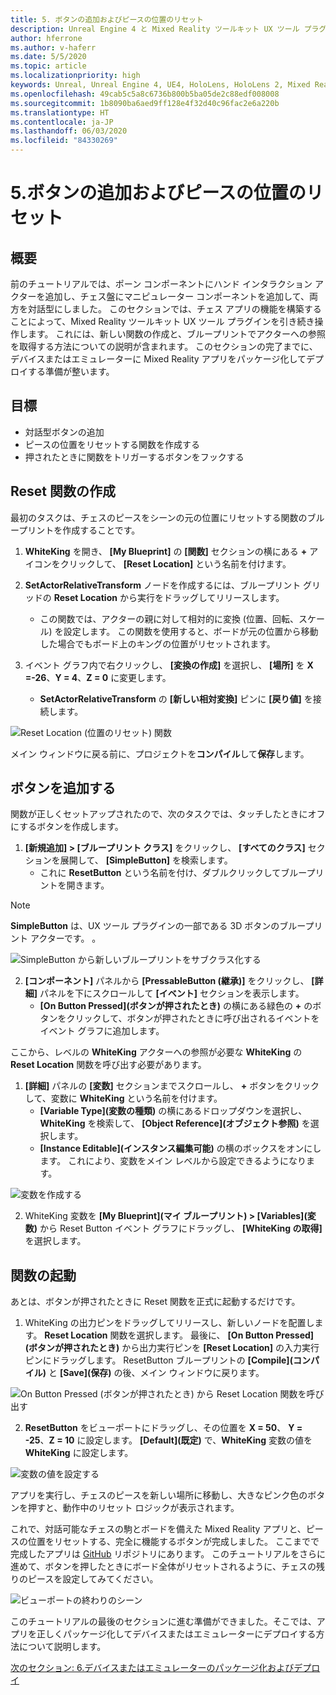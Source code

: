 ```yaml
---
title: 5. ボタンの追加およびピースの位置のリセット
description: Unreal Engine 4 と Mixed Reality ツールキット UX ツール プラグインを使用して簡単なチェス アプリを構築するためのチュートリアル シリーズのパート 6 の 5
author: hferrone
ms.author: v-haferr
ms.date: 5/5/2020
ms.topic: article
ms.localizationpriority: high
keywords: Unreal, Unreal Engine 4, UE4, HoloLens, HoloLens 2, Mixed Reality, チュートリアル, 入門, mrtk, uxt, UX ツール, ドキュメント
ms.openlocfilehash: 49cab5c5a8c6736b800b5ba05de2c88edf008008
ms.sourcegitcommit: 1b8090ba6aed9ff128e4f32d40c96fac2e6a220b
ms.translationtype: HT
ms.contentlocale: ja-JP
ms.lasthandoff: 06/03/2020
ms.locfileid: "84330269"
---
```

# <a name="5-adding-a-button--resetting-piece-locations"></a>5.ボタンの追加およびピースの位置のリセット


## <a name="overview"></a>概要

前のチュートリアルでは、ポーン コンポーネントにハンド インタラクション アクターを追加し、チェス盤にマニピュレーター コンポーネントを追加して、両方を対話型にしました。 このセクションでは、チェス アプリの機能を構築することによって、Mixed Reality ツールキット UX ツール プラグインを引き続き操作します。 これには、新しい関数の作成と、ブループリントでアクターへの参照を取得する方法についての説明が含まれます。 このセクションの完了までに、デバイスまたはエミュレーターに Mixed Reality アプリをパッケージ化してデプロイする準備が整います。

## <a name="objectives"></a>目標

* 対話型ボタンの追加
* ピースの位置をリセットする関数を作成する
* 押されたときに関数をトリガーするボタンをフックする

## <a name="creating-a-reset-function"></a>Reset 関数の作成
最初のタスクは、チェスのピースをシーンの元の位置にリセットする関数のブループリントを作成することです。 

1.  **WhiteKing** を開き、 **[My Blueprint]** の **[関数]** セクションの横にある **+** アイコンをクリックして、 **[Reset Location]** という名前を付けます。 

2.  **SetActorRelativeTransform** ノードを作成するには、ブループリント グリッドの **Reset Location** から実行をドラッグしてリリースします。 
    * この関数では、アクターの親に対して相対的に変換 (位置、回転、スケール) を設定します。 この関数を使用すると、ボードが元の位置から移動した場合でもボード上のキングの位置がリセットされます。 
    
3. イベント グラフ内で右クリックし、 **[変換の作成]** を選択し、 **[場所]** を **X =-26**、**Y = 4**、**Z = 0** に変更します。
    * **SetActorRelativeTransform** の **[新しい相対変換]** ピンに **[戻り値]** を接続します。 

![Reset Location (位置のリセット) 関数](images/unreal-uxt/5-function.PNG)

メイン ウィンドウに戻る前に、プロジェクトを**コンパイル**して**保存**します。 


## <a name="adding-a-button"></a>ボタンを追加する
関数が正しくセットアップされたので、次のタスクでは、タッチしたときにオフにするボタンを作成します。 

1.  **[新規追加] > [ブループリント クラス]** をクリックし、 **[すべてのクラス]** セクションを展開して、 **[SimpleButton]** を検索します。 
    * これに **ResetButton** という名前を付け、ダブルクリックしてブループリントを開きます。

> [!NOTE]
> **SimpleButton** は、UX ツール プラグインの一部である 3D ボタンのブループリント アクターです。 。 

![SimpleButton から新しいブループリントをサブクラス化する](images/unreal-uxt/5-subclass.PNG)

2. **[コンポーネント]** パネルから **[PressableButton (継承)]** をクリックし、 **[詳細]** パネルを下にスクロールして **[イベント]** セクションを表示します。 
    * **[On Button Pressed]\(ボタンが押されたとき\)** の横にある緑色の **+** のボタンをクリックして、ボタンが押されたときに呼び出されるイベントをイベント グラフに追加します。 
    
ここから、レベルの **WhiteKing** アクターへの参照が必要な  **WhiteKing** の **Reset Location** 関数を呼び出す必要があります。 

1.  **[詳細]** パネルの **[変数]** セクションまでスクロールし、 **+** ボタンをクリックして、変数に **WhiteKing** という名前を付けます。 
    * **[Variable Type]\(変数の種類\)** の横にあるドロップダウンを選択し、**WhiteKing** を検索して、 **[Object Reference]\(オブジェクト参照\)** を選択します。 
    * **[Instance Editable]\(インスタンス編集可能\)** の横のボックスをオンにします。 これにより、変数をメイン レベルから設定できるようになります。 

![変数を作成する](images/unreal-uxt/5-var.PNG)

2.  WhiteKing 変数を **[My Blueprint]\(マイ ブループリント\) > [Variables]\(変数\)** から Reset Button イベント グラフにドラッグし、 **[WhiteKing の取得]** を選択します。 

## <a name="firing-the-function"></a>関数の起動
あとは、ボタンが押されたときに Reset 関数を正式に起動するだけです。

1.  WhiteKing の出力ピンをドラッグしてリリースし、新しいノードを配置します。 **Reset Location** 関数を選択します。 最後に、 **[On Button Pressed]\(ボタンが押されたとき\)** から出力実行ピンを **[Reset Location]** の入力実行ピンにドラッグします。 ResetButton ブループリントの **[Compile]\(コンパイル\)** と **[Save]\(保存\)** の後、メイン ウィンドウに戻ります。 

![On Button Pressed (ボタンが押されたとき) から Reset Location 関数を呼び出す](images/unreal-uxt/5-callresetloc.PNG)

2.  **ResetButton** をビューポートにドラッグし、その位置を **X = 50**、 **Y = -25**、**Z = 10** に設定します。 **[Default]\(既定\)** で、**WhiteKing** 変数の値を **WhiteKing** に設定します。

![変数の値を設定する](images/unreal-uxt/5-buttonlevel.PNG)

アプリを実行し、チェスのピースを新しい場所に移動し、大きなピンク色のボタンを押すと、動作中のリセット ロジックが表示されます。

これで、対話可能なチェスの駒とボードを備えた Mixed Reality アプリと、ピースの位置をリセットする、完全に機能するボタンが完成しました。 ここまでで完成したアプリは [GitHub](https://github.com/microsoft/MixedReality-Unreal-Samples/tree/master/ChessApp) リポジトリにあります。 このチュートリアルをさらに進めて、ボタンを押したときにボード全体がリセットされるように、チェスの残りのピースを設定してみてください。

![ビューポートの終わりのシーン](images/unreal-uxt/5-endscene.PNG)

このチュートリアルの最後のセクションに進む準備ができました。そこでは、アプリを正しくパッケージ化してデバイスまたはエミュレーターにデプロイする方法について説明します。

[次のセクション: 6.デバイスまたはエミュレーターのパッケージ化およびデプロイ](unreal-uxt-ch6.md)
